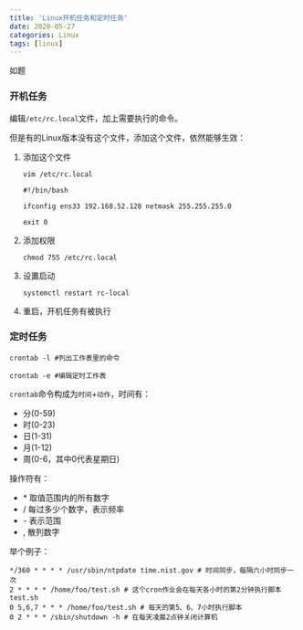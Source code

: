 ```yaml
---
title: 'Linux开机任务和定时任务'
date: 2020-05-27
categories: Linux
tags: [linux]
---
```



如题


<!-- more -->


### 开机任务
编辑`/etc/rc.local`文件，加上需要执行的命令。  

但是有的Linux版本没有这个文件，添加这个文件，依然能够生效：  
1. 添加这个文件  
    ```shell
    vim /etc/rc.local
    ```
    
    ```shell
    #!/bin/bash
    
    ifconfig ens33 192.168.52.128 netmask 255.255.255.0
    
    exit 0
    ```

2. 添加权限  
    ```shell
    chmod 755 /etc/rc.local
    ```
    
3. 设置启动  
    ```shell
    systemctl restart rc-local
    ```
    
4. 重启，开机任务有被执行  


### 定时任务
```shell
crontab -l #列出工作表里的命令
```

```shell
crontab -e #编辑定时工作表
```

`crontab`命令构成为`时间`+`动作`，时间有：  
- 分(0-59)
- 时(0-23)
- 日(1-31)
- 月(1-12)
- 周(0-6，其中0代表星期日)

操作符有：  
- \* 取值范围内的所有数字  
- / 每过多少个数字，表示频率  
- \- 表示范围  
- , 散列数字  

举个例子：  
```shell
*/360 * * * * /usr/sbin/ntpdate time.nist.gov # 时间同步，每隔六小时同步一次
2 * * * * /home/foo/test.sh # 这个cron作业会在每天各小时的第2分钟执行脚本test.sh
0 5,6,7 * * * /home/foo/test.sh # 每天的第5、6、7小时执行脚本
0 2 * * * /sbin/shutdown -h # 在每天凌晨2点钟关闭计算机
```
